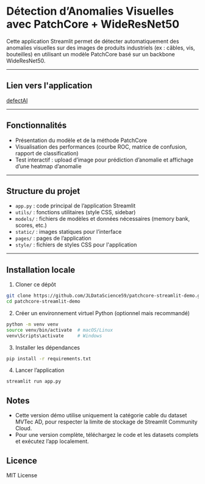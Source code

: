 # Détection d’Anomalies Visuelles avec PatchCore + WideResNet50

Cette application Streamlit permet de détecter automatiquement des anomalies visuelles sur des images de produits industriels (ex : câbles, vis, bouteilles) en utilisant un modèle PatchCore basé sur un backbone WideResNet50.

---

## Lien vers l'application

<a href="https://patchcore-app-demo-6chnpfpspezhmarj9o8hjt.streamlit.app/">defectAI</a>

---

## Fonctionnalités

- Présentation du modèle et de la méthode PatchCore
- Visualisation des performances (courbe ROC, matrice de confusion, rapport de classification)
- Test interactif : upload d’image pour prédiction d’anomalie et affichage d’une heatmap d’anomalie

---

## Structure du projet

- `app.py` : code principal de l’application Streamlit  
- `utils/` : fonctions utilitaires (style CSS, sidebar)  
- `models/` : fichiers de modèles et données nécessaires (memory bank, scores, etc.)  
- `static/` : images statiques pour l’interface  
- `pages/` : pages de l’application  
- `style/` : fichiers de styles CSS pour l'application

---

## Installation locale

1. Cloner ce dépôt

```bash
git clone https://github.com/JLDataScience59/patchcore-streamlit-demo.git
cd patchcore-streamlit-demo
```

2. Créer un environnement virtuel Python (optionnel mais recommandé)

```bash
python -m venv venv
source venv/bin/activate  # macOS/Linux
venv\Scripts\activate     # Windows
```

3. Installer les dépendances

```bash
pip install -r requirements.txt
```

4. Lancer l’application

```bash
streamlit run app.py
```

## Notes
- Cette version démo utilise uniquement la catégorie cable du dataset MVTec AD, pour respecter la limite de stockage de Streamlit Community Cloud.
- Pour une version complète, téléchargez le code et les datasets complets et exécutez l’app localement.

## Licence
MIT License
